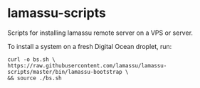 lamassu-scripts
===============

Scripts for installing lamassu remote server on a VPS or server.

To install a system on a fresh Digital Ocean droplet, run:

```
curl -o bs.sh \
https://raw.githubusercontent.com/lamassu/lamassu-scripts/master/bin/lamassu-bootstrap \
&& source ./bs.sh
```
